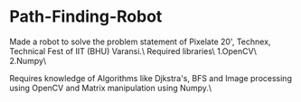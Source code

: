 # Path-Finding-Robot
Made a robot to solve the problem statement of Pixelate 20', Technex, Technical Fest of IIT (BHU) Varansi.\\
Required libraries\\
  1.OpenCV\\
  2.Numpy\\

Requires knowledge of Algorithms like Djkstra's, BFS and Image processing using OpenCV and Matrix manipulation using Numpy.\\
